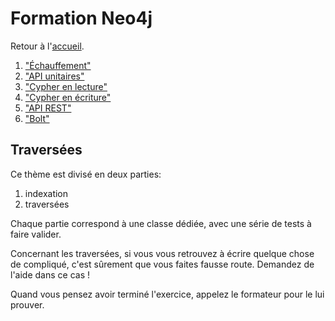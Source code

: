 ---
---
# Formation Neo4j

Retour à l'[accueil](..).

 1. ["Échauffement"](../basics/)
 1. ["API unitaires"](../core_api/)
 1. ["Cypher en lecture"](../cypher_reading/)
 1. ["Cypher en écriture"](../cypher_writing/)
 1. ["API REST"](../rest/)
 1. ["Bolt"](../bolt/)
 
## Traversées

Ce thème est divisé en deux parties:

 1. indexation
 1. traversées
 
Chaque partie correspond à une classe dédiée, avec une série
de tests à faire valider.

Concernant les traversées, si vous vous retrouvez à écrire quelque chose de compliqué, 
c'est sûrement que vous faites fausse route. Demandez de l'aide dans ce cas !

Quand vous pensez avoir terminé l'exercice, appelez le formateur pour le lui prouver.
